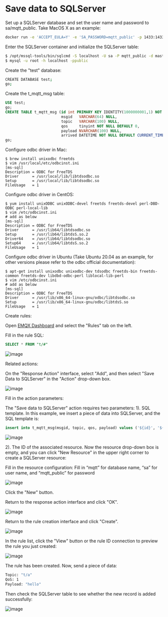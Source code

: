 # Save data to SQLServer

Set up a SQLServer database and set the user name and password to sa/mqtt_public. Take MacOS X as an example:

```bash
docker run -e 'ACCEPT_EULA=Y' -e 'SA_PASSWORD=mqtt_public' -p 1433:1433 -d mcr.microsoft.com/mssql/server:2017-latest
```

Enter the SQLServer container and initialize the SQLServer table:

```bash
$ /opt/mssql-tools/bin/sqlcmd -S localhost -U sa -P mqtt_public -d master
$ mysql -u root -h localhost -ppublic
```

Create the "test" database:
```bash
CREATE DATABASE test;
go;
```
Create the t_mqtt_msg table:

```sql
USE test;
go;
CREATE TABLE t_mqtt_msg (id int PRIMARY KEY IDENTITY(1000000001,1) NOT NULL,
                         msgid   VARCHAR(64) NULL,
                         topic   VARCHAR(100) NULL,
                         qos     tinyint NOT NULL DEFAULT 0,
                         payload NVARCHAR(100) NULL,
                         arrived DATETIME NOT NULL DEFAULT CURRENT_TIMESTAMP);
go;
```

Configure odbc driver in Mac:
```
$ brew install unixodbc freetds
$ vim /usr/local/etc/odbcinst.ini
[ms-sql]
Description = ODBC for FreeTDS
Driver      = /usr/local/lib/libtdsodbc.so
Setup       = /usr/local/lib/libtdsodbc.so
FileUsage   = 1
```

Configure odbc driver in CentOS:
```
$ yum install unixODBC unixODBC-devel freetds freetds-devel perl-DBD-ODBC perl-local-lib
$ vim /etc/odbcinst.ini
# add as below
[ms-sql]
Description = ODBC for FreeTDS
Driver      = /usr/lib64/libtdsodbc.so
Setup       = /usr/lib64/libtdsS.so.2
Driver64    = /usr/lib64/libtdsodbc.so
Setup64     = /usr/lib64/libtdsS.so.2
FileUsage   = 1
```

Configure odbc driver in Ubuntu (Take Ubuntu 20.04 as an example, for other versions please refer to the odbc official documentation):

```
$ apt-get install unixodbc unixodbc-dev tdsodbc freetds-bin freetds-common freetds-dev libdbd-odbc-perl liblocal-lib-perl
$ vim /etc/odbcinst.ini
# add as below
[ms-sql]
Description = ODBC for FreeTDS
Driver      = /usr/lib/x86_64-linux-gnu/odbc/libtdsodbc.so
Setup       = /usr/lib/x86_64-linux-gnu/odbc/libtdsS.so
FileUsage   = 1
```

Create rules:

Open [EMQX Dashboard](http://127.0.0.1:18083/#/rules) and select the "Rules" tab on the left.

Fill in the rule SQL:

```sql
SELECT * FROM "t/#"
```

![image](./assets/rule-engine/sqlserver1.png)

Related actions:

On the "Response Action" interface, select "Add", and then select "Save Data to SQLServer" in the "Action" drop-down box.

![image](./assets/rule-engine/sqlserver2.png)

Fill in the action parameters:

The "Save data to SQLServer" action requires two parameters:
1). SQL template. In this example, we insert a piece of data into SQLServer, and the SQL template is:

```sql
insert into t_mqtt_msg(msgid, topic, qos, payload) values ('${id}', '${topic}', ${qos}, '${payload}')
```

![image](./assets/rule-engine/sqlserver4.png)

2). The ID of the associated resource. Now the resource drop-down box is empty, and you can click "New Resource" in the upper right corner to create a SQLServer resource:

Fill in the resource configuration:
Fill in “mqtt” for database name, “sa” for user name, and “mqtt_public” for password

![image](./assets/rule-engine/sqlserver3.png)

Click the "New" button.

Return to the response action interface and click "OK".

![image](./assets/rule-engine/sqlserver5.png)

Return to the rule creation interface and click "Create".

![image](./assets/rule-engine/sqlserver6.png)

In the rule list, click the "View" button or the rule ID connection to preview the rule you just created:

![image](./assets/rule-engine/sqlserver7.png)

The rule has been created. Now, send a piece of data:

```bash
Topic: "t/a"
QoS: 1
Payload: "hello"
```

Then check the SQLServer table to see whether the new record is added successfully:

![image](./assets/rule-engine/sqlserver8.png)
